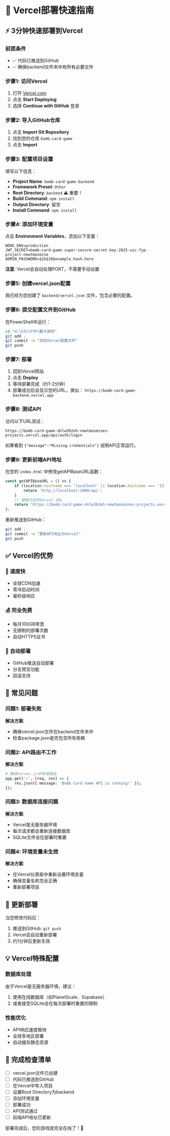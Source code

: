 # 🚀 Vercel部署快速指南

## ⚡ 3分钟快速部署到Vercel

### 前提条件
- ✅ 代码已推送到GitHub
- ✅ 确保backend文件夹中有所有必要文件

### 步骤1: 访问Vercel
1. 打开 [Vercel.com](https://vercel.com)
2. 点击 **Start Deploying**
3. 选择 **Continue with GitHub** 登录

### 步骤2: 导入GitHub仓库
1. 点击 **Import Git Repository**
2. 找到您的仓库 `bomb-card-game`
3. 点击 **Import**

### 步骤3: 配置项目设置
填写以下信息：
- **Project Name**: `bomb-card-game-backend`
- **Framework Preset**: `Other`
- **Root Directory**: `backend` ⚠️ 重要！
- **Build Command**: `npm install`
- **Output Directory**: 留空
- **Install Command**: `npm install`

### 步骤4: 添加环境变量
点击 **Environment Variables**，添加以下变量：

```
NODE_ENV=production
JWT_SECRET=bomb-card-game-super-secure-secret-key-2025-uic-fyp-project-newtmasmine
ADMIN_PASSWORD=$2b$10$example.hash.here
```

**注意**: Vercel会自动处理PORT，不需要手动设置

### 步骤5: 创建vercel.json配置
我已经为您创建了 `backend/vercel.json` 文件，包含必要的配置。

### 步骤6: 提交配置文件到GitHub
在PowerShell中运行：
```bash
cd "d:\UIC\FYP\翻卡游戏"
git add .
git commit -m "添加Vercel配置文件"
git push
```

### 步骤7: 部署
1. 回到Vercel网站
2. 点击 **Deploy**
3. 等待部署完成（约1-2分钟）
4. 部署成功后会显示您的URL，类似：
   `https://bomb-card-game-backend.vercel.app`

### 步骤8: 测试API
访问以下URL测试：
```
https://bomb-card-game-dnlw362eh-newtmasmines-projects.vercel.app/api/auth/login
```

如果看到 `{"message":"Missing credentials"}` 说明API正常运行。

### 步骤9: 更新前端API地址
在您的 `index.html` 中修改getAPIBaseURL函数：
```javascript
const getAPIBaseURL = () => {
    if (location.hostname === 'localhost' || location.hostname === '127.0.0.1') {
        return 'http://localhost:3000/api';
    }
    // 替换为您的Vercel URL
    return 'https://bomb-card-game-dnlw362eh-newtmasmines-projects.vercel.app/api';
};
```

重新推送到GitHub：
```bash
git add .
git commit -m "更新API地址为Vercel"
git push
```

## ✅ Vercel的优势

### 🚀 **速度快**
- 全球CDN加速
- 零冷启动时间
- 毫秒级响应

### 💰 **完全免费**
- 每月100GB带宽
- 无限制的部署次数
- 自动HTTPS证书

### 🔄 **自动部署**
- GitHub推送自动部署
- 分支预览功能
- 回滚支持

## 🔧 常见问题

### 问题1: 部署失败
**解决方案**:
- 确保vercel.json文件在backend文件夹中
- 检查package.json是否包含所有依赖

### 问题2: API路由不工作
**解决方案**:
```bash
# 确保server.js中有根路由
app.get('/', (req, res) => {
    res.json({ message: 'Bomb Card Game API is running!' });
});
```

### 问题3: 数据库连接问题
**解决方案**:
- Vercel是无服务器环境
- 每次请求都会重新连接数据库
- SQLite文件会在部署时重置

### 问题4: 环境变量未生效
**解决方案**:
- 在Vercel仪表板中重新设置环境变量
- 确保变量名称完全正确
- 重新部署项目

## 🔄 更新部署

当您修改代码后：
1. 推送到GitHub: `git push`
2. Vercel会自动重新部署
3. 约1分钟后更新生效

## 💡 Vercel特殊配置

### 数据库处理
由于Vercel是无服务器环境，建议：
1. 使用在线数据库（如PlanetScale、Supabase）
2. 或者接受SQLite会在每次部署时重置的限制

### 性能优化
- API响应速度极快
- 全球多地区部署
- 自动缓存静态资源

## 🎯 完成检查清单
- [ ] vercel.json文件已创建
- [ ] 代码已推送到GitHub  
- [ ] 在Vercel中导入项目
- [ ] 设置Root Directory为backend
- [ ] 添加环境变量
- [ ] 部署成功
- [ ] API测试通过
- [ ] 前端API地址已更新

部署完成后，您的游戏就完全在线了！🎉
